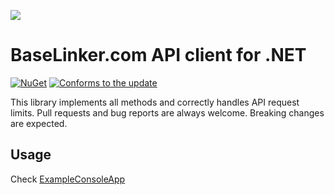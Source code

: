 ![](https://baselinker.com/assets/images/favicons/apple-icon-57x57.png)

# BaseLinker.com API client for .NET
[![NuGet](https://img.shields.io/nuget/v/BaseLinker)](https://www.nuget.org/packages/BaseLinker/) 
[![Conforms to the update](https://img.shields.io/badge/update-2023--08--16-brightgreen)](https://api.baselinker.com/index.php?changelog)

This library implements all methods and correctly handles API request limits. 
Pull requests and bug reports are always welcome. Breaking changes are expected.

## Usage
Check [ExampleConsoleApp](https://github.com/bugproof/BaseLinkerApi/tree/master/ExampleConsoleApp)
